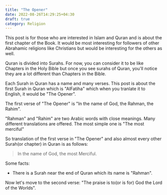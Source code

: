 ```yaml
---
title: "The Opener"
date: 2022-08-26T14:29:25+04:30
draft: true
category: Religion
---
```


This post is for those who are interested in Islam and Quran and is about the first chapter of the Book. It would be most interesting for followers of other Abrahamic religions like Christians but would be interesting for the others as well.

Quran is divided into Surahs. For now, you can consider it to be like Chapters in the Holy Bible but once you see surahs of Quran, you'll notice they are a lot different than Chapters in the Bible.

Each Surah in Quran has a name and many verses. This post is about the first Surah in Quran which is "AlFatiha" which when you tranlate it to English, it would be "The Opener".

The first verse of "The Opener" is "In the name of God, the Rahman, the Rahim".

"Rahman" and "Rahim" are two Arabic words with close meanings. Many different translations are offered. The most simple one is "The most merciful"

So translation of the first verse in "The Opener" and also almost every other Surah(or chapter) in Quran is as follows:

> In the name of God, the most Merciful.

Some facts:

- There is a Surah near the end of Quran which its name is "Rahman".

Now let's move to the second verse: "The praise is to(or is for) God the Lord of the Worlds".
